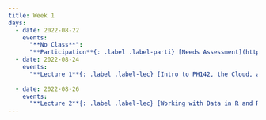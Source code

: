 ```yaml
---
title: Week 1
days:
  - date: 2022-08-22
    events:
      "**No Class**":
      "**Participation**{: .label .label-parti} [Needs Assessment](https://forms.gle/ctJQSUUSe7W3YK658)":
  - date: 2022-08-24
    events:
      "**Lecture 1**{: .label .label-lec} [Intro to PH142, the Cloud, and PPDAC]":
      
  - date: 2022-08-26
    events:
      "**Lecture 2**{: .label .label-lec} [Working with Data in R and Rstudio]":
---
```

